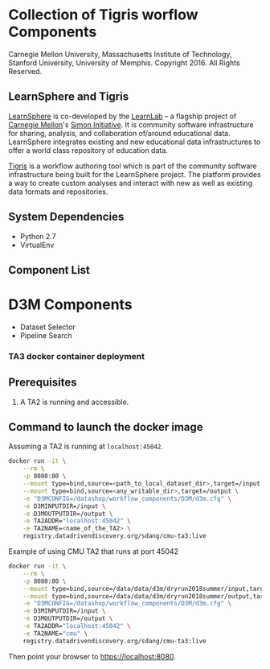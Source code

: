 # Collection of Tigris worflow Components

Carnegie Mellon University, Massachusetts Institute of Technology, Stanford University, University of Memphis.
Copyright 2016. All Rights Reserved.

## LearnSphere and Tigris

[LearnSphere](LearnSphere.org) is co-developed by the [LearnLab](http://learnlab.org) – a flagship project of [Carnegie Mellon](http://cmu.edu)'s [Simon Initiative](https://www.cmu.edu/simon). It is community software infrastructure for sharing, analysis, and collaboration of/around educational data. LearnSphere integrates existing and new educational data infrastructures to offer a world class repository of education data. 

[Tigris](https://pslcdatashop.web.cmu.edu/LearnSphereLogin) is a workflow authoring tool which is part of the community software infrastructure being built for the LearnSphere project. The platform provides a way to create custom analyses and interact with new as well as existing data formats and repositories.

## System Dependencies
* Python 2.7
* VirtualEnv

## Component List
# D3M Components
* Dataset Selector
* Pipeline Search

### TA3 docker container deployment

## Prerequisites
1. A TA2 is running and accessible.

## Command to launch the docker image
Assuming a TA2 is running at ```localhost:45042```.

```bash
docker run -it \
    --rm \
    -p 8080:80 \
    --mount type=bind,source=<path_to_local_dataset_dir>,target=/input \
    --mount type=bind,source=<any_writable_dir>,target=/output \
    -e "D3MCONFIG=/datashop/workflow_components/D3M/d3m.cfg" \
    -e D3MINPUTDIR=/input \
    -e D3MOUTPUTDIR=/output \
    -e TA2ADDR="localhost:45042" \
    -e TA2NAME=<name_of_the_TA2> \
    registry.datadrivendiscovery.org/sdang/cmu-ta3:live
```

Example of using CMU TA2 that runs at port 45042
```bash
docker run -it \
    --rm \
    -p 8080:80 \
    --mount type=bind,source=/data/data/d3m/dryrun2018summer/input,target=/input \
    --mount type=bind,source=/data/data/d3m/dryrun2018summer/output,target=/output \
    -e "D3MCONFIG=/datashop/workflow_components/D3M/d3m.cfg" \
    -e D3MINPUTDIR=/input \
    -e D3MOUTPUTDIR=/output \
    -e TA2ADDR="localhost:45042" \
    -e TA2NAME="cmu" \
    registry.datadrivendiscovery.org/sdang/cmu-ta3:live
```

Then point your browser to [https://localhost:8080](https://localhost:8080).
